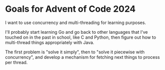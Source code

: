 # Goals for Advent of Code 2024
I want to use concurrency and multi-threading for learning purposes.

I'll probably start learning Go and go back to other languages that I've touched
on in the past in school, like C and Python, then figure out how to multi-thread
things appropriately with Java.

The first problem is "solve it simply", then to "solve it piecewise with concurrency",
and develop a mechanism for fetching next things to process per thread.
